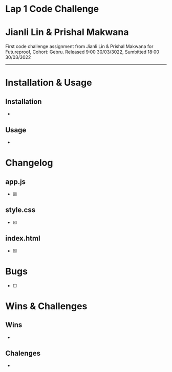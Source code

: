 # Lap 1 Code Challenge

# Jianli Lin & Prishal Makwana

First code challenge assignment from Jianli Lin & Prishal Makwana for Futureproof, Cohort: Gebru. Released 9:00 30/03/3022, Sumbitted 18:00 30/03/3022

---

# Installation & Usage

## Installation

-

## Usage

-

# Changelog

## app.js

- [x]

## style.css

- [x]

## index.html

- [x]

# Bugs

- [ ]

# Wins & Challenges

## Wins

-

## Chalenges

-
